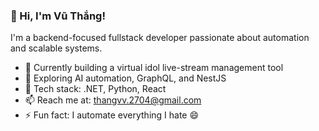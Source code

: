 ### 👋 Hi, I'm Vũ Thắng!

I'm a backend-focused fullstack developer passionate about automation and scalable systems.

- 🔭 Currently building a virtual idol live-stream management tool
- 🌱 Exploring AI automation, GraphQL, and NestJS
- 🧠 Tech stack: .NET, Python, React
- 📫 Reach me at: thangvv.2704@gmail.com
- ⚡ Fun fact: I automate everything I hate 😄
